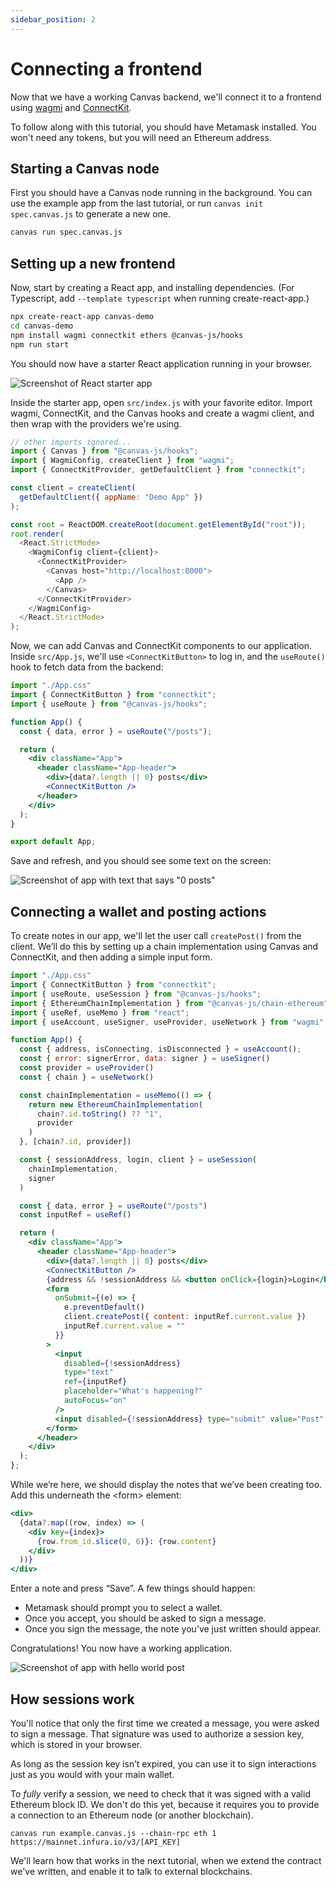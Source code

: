 ```yaml
---
sidebar_position: 2
---
```


# Connecting a frontend

Now that we have a working Canvas backend, we'll connect it to a frontend using [wagmi](https://wagmi.sh) and [ConnectKit](https://docs.family.co/connectkit).

To follow along with this tutorial, you should have Metamask installed. You won't need any tokens, but you will need an Ethereum address.

## Starting a Canvas node

First you should have a Canvas node running in the background. You can
use the example app from the last tutorial, or run `canvas init
spec.canvas.js` to generate a new one.

```bash
canvas run spec.canvas.js
```

## Setting up a new frontend

Now, start by creating a React app, and installing dependencies. (For Typescript, add `--template typescript` when running create-react-app.)

```bash
npx create-react-app canvas-demo
cd canvas-demo
npm install wagmi connectkit ethers @canvas-js/hooks
npm run start
```

You should now have a starter React application running in your browser.

![Screenshot of React starter app](/img/react-starter.png)

Inside the starter app, open `src/index.js` with your favorite editor. Import wagmi, ConnectKit, and the Canvas hooks and create a wagmi client, and then wrap <App /> with the providers we're using.

```js
// other imports ignored...
import { Canvas } from "@canvas-js/hooks";
import { WagmiConfig, createClient } from "wagmi";
import { ConnectKitProvider, getDefaultClient } from "connectkit";

const client = createClient(
  getDefaultClient({ appName: "Demo App" })
);

const root = ReactDOM.createRoot(document.getElementById("root"));
root.render(
  <React.StrictMode>
    <WagmiConfig client={client}>
      <ConnectKitProvider>
        <Canvas host="http://localhost:8000">
          <App />
        </Canvas>
      </ConnectKitProvider>
    </WagmiConfig>
  </React.StrictMode>
);
```

Now, we can add Canvas and ConnectKit components to our application. Inside `src/App.js`, we'll use `<ConnectKitButton>` to log in, and the `useRoute()` hook to fetch data from the backend:

```jsx
import "./App.css"
import { ConnectKitButton } from "connectkit";
import { useRoute } from "@canvas-js/hooks";

function App() {
  const { data, error } = useRoute("/posts");

  return (
    <div className="App">
      <header className="App-header">
        <div>{data?.length || 0} posts</div>
        <ConnectKitButton />
      </header>
    </div>
  );
}

export default App;
```

Save and refresh, and you should see some text on the screen:

![Screenshot of app with text that says "0 posts"](/img/react-starter-1.png)

## Connecting a wallet and posting actions

To create notes in our app, we'll let the user call `createPost()` from the client. We’ll do this by setting up a chain implementation using Canvas and ConnectKit, and then adding a simple input form.

```jsx
import "./App.css"
import { ConnectKitButton } from "connectkit";
import { useRoute, useSession } from "@canvas-js/hooks";
import { EthereumChainImplementation } from "@canvas-js/chain-ethereum"
import { useRef, useMemo } from "react";
import { useAccount, useSigner, useProvider, useNetwork } from "wagmi";

function App() {
  const { address, isConnecting, isDisconnected } = useAccount();
  const { error: signerError, data: signer } = useSigner()
  const provider = useProvider()
  const { chain } = useNetwork()

  const chainImplementation = useMemo(() => {
    return new EthereumChainImplementation(
      chain?.id.toString() ?? "1",
      provider
    )
  }, [chain?.id, provider])

  const { sessionAddress, login, client } = useSession(
    chainImplementation,
    signer
  )

  const { data, error } = useRoute("/posts")
  const inputRef = useRef()

  return (
    <div className="App">
      <header className="App-header">
        <div>{data?.length || 0} posts</div>
        <ConnectKitButton />
        {address && !sessionAddress && <button onClick={login}>Login</button>}
        <form
          onSubmit={(e) => {
            e.preventDefault()
            client.createPost({ content: inputRef.current.value })
            inputRef.current.value = ""
          }}
        >
          <input
            disabled={!sessionAddress}
            type="text"
            ref={inputRef}
            placeholder="What's happening?"
            autoFocus="on"
          />
          <input disabled={!sessionAddress} type="submit" value="Post" />
        </form>
      </header>
    </div>
  );
};
```

While we’re here, we should display the notes that we’ve been creating too. Add this underneath the <form\> element:

```jsx
<div>
  {data?.map((row, index) => (
    <div key={index}>
      {row.from_id.slice(0, 6)}: {row.content}
    </div>
  ))}
</div>
```

Enter a note and press “Save”. A few things should happen:

- Metamask should prompt you to select a wallet.
- Once you accept, you should be asked to sign a message.
- Once you sign the message, the note you’ve just written should appear.

Congratulations! You now have a working application.

![Screenshot of app with hello world post](/img/react-starter-2.png)

## How sessions work

You'll notice that only the first time we created a message, you were asked to sign a message. That signature was used to authorize a session key, which is stored in your browser.

As long as the session key isn’t expired, you can use it to sign interactions just as you would with your main wallet.

To *fully* verify a session, we need to check that it was signed with a valid Ethereum block ID. We don't do this yet, because it requires you to provide a connection to an Ethereum node (or another blockchain).

```
canvas run example.canvas.js --chain-rpc eth 1 https://mainnet.infura.io/v3/[API_KEY]
```

We'll learn how that works in the next tutorial, when we extend the contract we've written, and enable it to talk to external blockchains.
